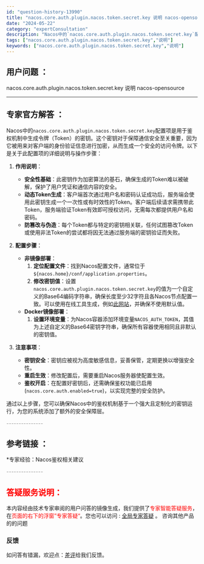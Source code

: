 ```yaml
---
id: "question-history-13990"
title: "nacos.core.auth.plugin.nacos.token.secret.key 说明 nacos-opensource"
date: "2024-05-22"
category: "expertConsultation"
description: "Nacos中的`nacos.core.auth.plugin.nacos.token.secret.key`配置项是用于鉴权机制中生成令牌（Token）的密钥。这个密钥对于保障通信安全至关重要，因为它被用来对客户端的身份验证信息进行加密，从而生成一个安全的访问令牌。以下是关于此配置项的详细说明与操作"
tags: ["nacos.core.auth.plugin.nacos.token.secret.key","说明"]
keywords: ["nacos.core.auth.plugin.nacos.token.secret.key","说明"]
---
```


## 用户问题 ： 
 nacos.core.auth.plugin.nacos.token.secret.key 说明 nacos-opensource 

---------------
## 专家官方解答 ：

Nacos中的`nacos.core.auth.plugin.nacos.token.secret.key`配置项是用于鉴权机制中生成令牌（Token）的密钥。这个密钥对于保障通信安全至关重要，因为它被用来对客户端的身份验证信息进行加密，从而生成一个安全的访问令牌。以下是关于此配置项的详细说明与操作步骤：

1. **作用说明**：
   - **安全性基础**：此密钥作为加密算法的基石，确保生成的Token难以被破解，保护了用户凭证和通信内容的安全。
   - **动态Token生成**：客户端首次通过用户名和密码认证成功后，服务端会使用此密钥生成一个一次性或有时效性的Token。客户端后续请求需携带此Token，服务端验证Token有效即可授权访问，无需每次都提供用户名和密码。
   - **防篡改与伪造**：每个Token都与特定的密钥相关联，任何试图篡改Token或使用非法Token的尝试都将因无法通过服务端的密钥验证而失败。

2. **配置步骤**：
   - **非镜像部署**：
     1. **定位配置文件**：找到Nacos配置文件，通常位于`${nacos.home}/conf/application.properties`。
     2. **修改密钥值**：设置`nacos.core.auth.plugin.nacos.token.secret.key`的值为一个自定义的Base64编码字符串，确保长度至少32字符且各Nacos节点配置一致。可以使用在线工具生成，例如[此网站](https://base64.us)，并确保不使用默认值。
   - **Docker镜像部署**：
     1. **设置环境变量**：为Nacos容器添加环境变量`NACOS_AUTH_TOKEN`，其值为上述自定义的Base64密钥字符串，确保所有容器使用相同且非默认的密钥值。

3. **注意事项**：
   - **密钥安全**：密钥应被视为高度敏感信息，妥善保管，定期更换以增强安全性。
   - **重启生效**：修改配置后，需要重启Nacos服务器使配置生效。
   - **鉴权开启**：在配置好密钥后，还需确保鉴权功能已启用(`nacos.core.auth.enabled=true`)，以实现完整的安全防护。

通过以上步骤，您可以确保Nacos中的鉴权机制基于一个强大且定制化的密钥运行，为您的系统添加了额外的安全保障层。


<font color="#949494">---------------</font> 


## 参考链接 ：

*专家经验：Nacos鉴权相关建议 


 <font color="#949494">---------------</font> 
 


## <font color="#FF0000">答疑服务说明：</font> 

本内容经由技术专家审阅的用户问答的镜像生成，我们提供了<font color="#FF0000">专家智能答疑服务</font>，在<font color="#FF0000">页面的右下的浮窗”专家答疑“</font>。您也可以访问 : [全局专家答疑](https://answer.opensource.alibaba.com/docs/intro) 。 咨询其他产品的的问题

### 反馈
如问答有错漏，欢迎点：[差评](https://ai.nacos.io/user/feedbackByEnhancerGradePOJOID?enhancerGradePOJOId=14008)给我们反馈。
